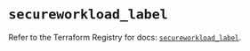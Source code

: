 # `secureworkload_label`

Refer to the Terraform Registry for docs: [`secureworkload_label`](https://registry.terraform.io/providers/ciscodevnet/secureworkload/1.8.0/docs/resources/label).
